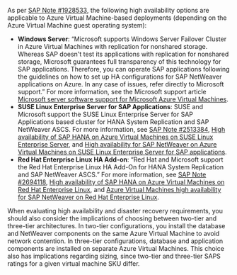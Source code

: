 As per [SAP Note \#1928533](https://me.sap.com/notes/1928533), the following high availability options are applicable to Azure Virtual Machine-based deployments (depending on the Azure Virtual Machine guest operating system):

- **Windows Server**: “Microsoft supports Windows Server Failover Cluster in Azure Virtual Machines with replication for nonshared storage. Whereas SAP doesn't test its applications with replication for nonshared storage, Microsoft guarantees full transparency of this technology for SAP applications. Therefore, you can operate SAP applications following the guidelines on how to set up HA configurations for SAP NetWeaver applications on Azure. In any case of issues, refer directly to Microsoft support.” For more information, see the Microsoft support article [Microsoft server software support for Microsoft Azure Virtual Machines](https://support.microsoft.com/help/2721672/microsoft-server-software-support-for-microsoft-azure-virtual-machines).
- **SUSE Linux Enterprise Server for SAP Applications**: SUSE and Microsoft support the SUSE Linux Enterprise Server for SAP Applications based cluster for HANA System Replication and SAP NetWeaver ASCS. For more information, see [SAP Note \#2513384](https://me.sap.com/notes/2513384), [High availability of SAP HANA on Azure Virtual Machines on SUSE Linux Enterprise Server](/azure/virtual-machines/workloads/sap/sap-hana-high-availability), and [High availability for SAP NetWeaver on Azure Virtual Machines on SUSE Linux Enterprise Server for SAP applications](/azure/virtual-machines/workloads/sap/high-availability-guide-suse).
- **Red Hat Enterprise Linux HA Add-on**: “Red Hat and Microsoft support the Red Hat Enterprise Linux HA Add-On for HANA System Replication and SAP NetWeaver ASCS.” For more information, see [SAP Note \#2694118](https://me.sap.com/notes/2694118), [High availability of SAP HANA on Azure Virtual Machines on Red Hat Enterprise Linux](/azure/virtual-machines/workloads/sap/sap-hana-high-availability-rhel), and [Azure Virtual Machines high availability for SAP NetWeaver on Red Hat Enterprise Linux](/azure/virtual-machines/workloads/sap/high-availability-guide-rhel).

When evaluating high availability and disaster recovery requirements, you should also consider the implications of choosing between two-tier and three-tier architectures. In two-tier configurations, you install the database and NetWeaver components on the same Azure Virtual Machine to avoid network contention. In three-tier configurations, database and application components are installed on separate Azure Virtual Machines. This choice also has implications regarding sizing, since two-tier and three-tier SAPS ratings for a given virtual machine SKU differ.
